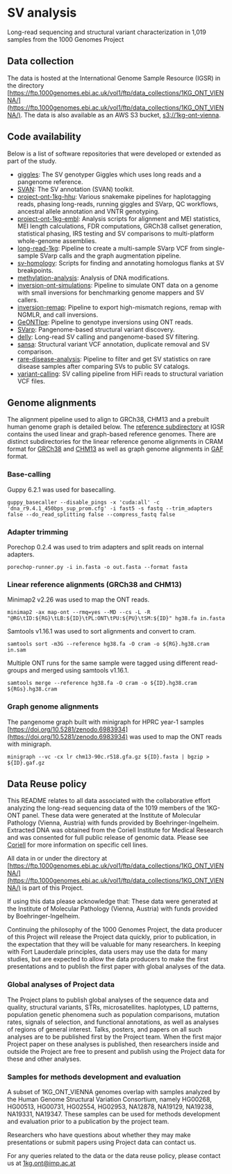 # SV analysis

Long-read sequencing and structural variant characterization in 1,019 samples from the 1000 Genomes Project

## Data collection

The data is hosted at the International Genome Sample Resource (IGSR) in the directory [https://ftp.1000genomes.ebi.ac.uk/vol1/ftp/data_collections/1KG_ONT_VIENNA/](https://ftp.1000genomes.ebi.ac.uk/vol1/ftp/data_collections/1KG_ONT_VIENNA/). The data is also available as an AWS S3 bucket, [s3://1kg-ont-vienna](https://1kg-ont-vienna.s3.amazonaws.com).

## Code availability

Below is a list of software repositories that were developed or extended as part of the study.

- [giggles](https://github.com/samarendra-pani/giggles): The SV genotyper Giggles which uses long reads and a pangenome reference.
- [SVAN](https://github.com/REPBIO-LAB/SVAN): The SV annotation (SVAN) toolkit.
- [project-ont-1kg-hhu](https://github.com/marschall-lab/project-ont-1kg): Various snakemake pipelines for haplotagging reads, phasing long-reads, running giggles and SVarp, QC workflows, ancestral allele annotation and VNTR genotyping.
- [project-ont-1kg-embl](https://github.com/1kg-ont-vienna/sv-analysis/tree/main/scripts): Analysis scripts for alignment and MEI statistics, MEI length calculations, FDR computations, GRCh38 callset generation, statistical phasing, IRS testing and SV comparisons to multi-platform whole-genome assemblies.
- [long-read-1kg](https://github.com/eblerjana/long-read-1kg): Pipeline to create a multi-sample SVarp VCF from single-sample SVarp calls and the graph augmentation pipeline.
- [sv-homology](https://github.com/carstenhain/SV_homology): Scripts for finding and annotating homologus flanks at SV breakpoints.
- [methylation-analysis](https://github.com/santanaw/1kGP_mods): Analysis of DNA modifications.
- [inversion-ont-simulations](https://github.com/celiatsapalou/Simulations_ONT_Data): Pipeline to simulate ONT data on a genome with small inversions for benchmarking genome mappers and SV callers.
- [inversion-remap](https://github.com/celiatsapalou/Small_Inversions_Remap): Pipeline to export high-mismatch regions, remap with NGMLR, and call inversions.
- [GeONTIpe](https://github.com/RMoreiraP/GeONTIpe): Pipeline to genotype inversions using ONT reads.
- [SVarp](https://github.com/asylvz/SVarp): Pangenome-based structural variant discovery.
- [delly](https://github.com/dellytools/delly): Long-read SV calling and pangenome-based SV filtering.
- [sansa](https://github.com/dellytools/sansa): Structural variant VCF annotation, duplicate removal and SV comparison.
- [rare-disease-analysis](https://github.com/hugocarmaga/rare-disease-analysis): Pipeline to filter and get SV statistics on rare disease samples after comparing SVs to public SV catalogs.
- [variant-calling](https://github.com/hugocarmaga/variant-calling): SV calling pipeline from HiFi reads to structural variation VCF files.

## Genome alignments

The alignment pipeline used to align to GRCh38, CHM13 and a prebuilt human genome graph is detailed below. The [reference subdirectory](https://ftp.1000genomes.ebi.ac.uk/vol1/ftp/data_collections/1KG_ONT_VIENNA/reference/) at IGSR contains the used linear and graph-based reference genomes. There are distinct subdirectories for the linear reference genome alignments in CRAM format for [GRCh38](https://ftp.1000genomes.ebi.ac.uk/vol1/ftp/data_collections/1KG_ONT_VIENNA/hg38) and [CHM13](https://ftp.1000genomes.ebi.ac.uk/vol1/ftp/data_collections/1KG_ONT_VIENNA/t2t/) as well as graph genome alignments in [GAF](https://ftp.1000genomes.ebi.ac.uk/vol1/ftp/data_collections/1KG_ONT_VIENNA/gaf/) format.

### Base-calling

Guppy 6.2.1 was used for basecalling.

`guppy_basecaller --disable_pings -x 'cuda:all' -c 'dna_r9.4.1_450bps_sup_prom.cfg' -i fast5 -s fastq --trim_adapters false --do_read_splitting false --compress_fastq false`

### Adapter trimming

Porechop 0.2.4 was used to trim adapters and split reads on internal adapters.

`porechop-runner.py -i in.fasta -o out.fasta --format fasta`

### Linear reference alignments (GRCh38 and CHM13)

Minimap2 v2.26 was used to map the ONT reads.

`minimap2 -ax map-ont --rmq=yes --MD --cs -L -R "@RG\tID:${RG}\tLB:${ID}\tPL:ONT\tPU:${PU}\tSM:${ID}" hg38.fa in.fasta`

Samtools v1.16.1 was used to sort alignments and convert to cram.

`samtools sort -m3G --reference hg38.fa -O cram -o ${RG}.hg38.cram in.sam`

Multiple ONT runs for the same sample were tagged using different read-groups and merged using samtools v1.16.1.

`samtools merge --reference hg38.fa -O cram -o ${ID}.hg38.cram ${RGs}.hg38.cram`

### Graph genome alignments

The pangenome graph built with minigraph for HPRC year-1 samples [https://doi.org/10.5281/zenodo.6983934](https://doi.org/10.5281/zenodo.6983934) was used to map the ONT reads with minigraph.

`minigraph --vc -cx lr chm13-90c.r518.gfa.gz ${ID}.fasta | bgzip > ${ID}.gaf.gz`

## Data Reuse policy

This README relates to all data associated with the collaborative effort analyzing the long-read sequencing data of the 1019 members of the 1KG-ONT panel. These data were generated at the Institute of Molecular Pathology (Vienna, Austria) with funds provided by Boehringer-Ingelheim. Extracted DNA was obtained from the Coriell Institute for Medical Research and was consented for full public release of genomic data. Please see [Coriell](https://www.coriell.org) for more information on specific cell lines.

All data in or under the directory at [https://ftp.1000genomes.ebi.ac.uk/vol1/ftp/data_collections/1KG_ONT_VIENNA/](https://ftp.1000genomes.ebi.ac.uk/vol1/ftp/data_collections/1KG_ONT_VIENNA/) is part of this Project.

If using this data please acknowledge that: These data were generated at the Institute of Molecular Pathology (Vienna, Austria) with funds provided by Boehringer-Ingelheim.

Continuing the philosophy of the 1000 Genomes Project, the data producer of this Project will release the Project data quickly, prior to publication, in the expectation that they will be valuable for many researchers. In keeping with Fort Lauderdale principles, data users may use the data for many studies, but are expected to allow the data producers to make the first presentations and to publish the first paper with global analyses of the data.


### Global analyses of Project data

The Project plans to publish global analyses of the sequence data and quality, structural variants, STRs, microsatellites. haplotypes, LD patterns, population genetic phenomena such as population comparisons, mutation rates, signals of selection, and functional annotations, as well as analyses of regions of general interest. Talks, posters, and papers on all such analyses are to be published first by the Project team. When the first major Project paper on these analyses is published, then researchers inside and outside the Project are free to present and publish using the Project data for these and other analyses.

### Samples for methods development and evaluation

A subset of 1KG_ONT_VIENNA genomes overlap with samples analyzed by the Human Genome Structural Variation Consortium, namely HG00268, HG00513, HG00731, HG02554, HG02953, NA12878, NA19129, NA19238, NA19331, NA19347. These samples can be used for methods development and evaluation prior to a publication by the project team.

Researchers who have questions about whether they may make presentations or submit papers using Project data can contact us.

For any queries related to the data or the data reuse policy, please contact us at 1kg.ont@imp.ac.at
